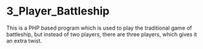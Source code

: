 # 3_Player_Battleship

This is a PHP based program which is used to play the traditional game of battleship, but instead of two players,
there are three players, which gives it an extra twist. 
